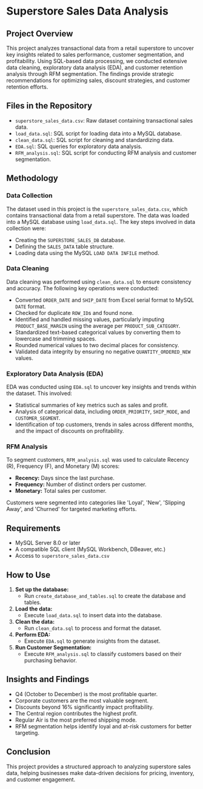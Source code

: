 # Superstore Sales Data Analysis


## Project Overview
This project analyzes transactional data from a retail superstore to uncover key insights related to sales performance, customer segmentation, and profitability. Using SQL-based data processing, we conducted extensive data cleaning, exploratory data analysis (EDA), and customer retention analysis through RFM segmentation. The findings provide strategic recommendations for optimizing sales, discount strategies, and customer retention efforts.

## Files in the Repository
- `superstore_sales_data.csv`: Raw dataset containing transactional sales data.
- `load_data.sql`: SQL script for loading data into a MySQL database.
- `clean_data.sql`: SQL script for cleaning and standardizing data.
- `EDA.sql`: SQL queries for exploratory data analysis.
- `RFM_analysis.sql`: SQL script for conducting RFM analysis and customer segmentation.


## Methodology

### Data Collection
The dataset used in this project is the `superstore_sales_data.csv`, which contains transactional data from a retail superstore. The data was loaded into a MySQL database using `load_data.sql`. The key steps involved in data collection were:

- Creating the `SUPERSTORE_SALES_DB` database.
- Defining the `SALES_DATA` table structure.
- Loading data using the MySQL `LOAD DATA INFILE` method.

### Data Cleaning
Data cleaning was performed using `clean_data.sql` to ensure consistency and accuracy. The following key operations were conducted:

- Converted `ORDER_DATE` and `SHIP_DATE` from Excel serial format to MySQL `DATE` format.
- Checked for duplicate `ROW_ID`s and found none.
- Identified and handled missing values, particularly imputing `PRODUCT_BASE_MARGIN` using the average per `PRODUCT_SUB_CATEGORY`.
- Standardized text-based categorical values by converting them to lowercase and trimming spaces.
- Rounded numerical values to two decimal places for consistency.
- Validated data integrity by ensuring no negative `QUANTITY_ORDERED_NEW` values.

### Exploratory Data Analysis (EDA)
EDA was conducted using `EDA.sql` to uncover key insights and trends within the dataset. This involved:

- Statistical summaries of key metrics such as sales and profit.
- Analysis of categorical data, including `ORDER_PRIORITY`, `SHIP_MODE`, and `CUSTOMER_SEGMENT`.
- Identification of top customers, trends in sales across different months, and the impact of discounts on profitability.

### RFM Analysis
To segment customers, `RFM_analysis.sql` was used to calculate Recency (R), Frequency (F), and Monetary (M) scores:

- **Recency:** Days since the last purchase.
- **Frequency:** Number of distinct orders per customer.
- **Monetary:** Total sales per customer.

Customers were segmented into categories like 'Loyal', 'New', 'Slipping Away', and 'Churned' for targeted marketing efforts.


## Requirements
- MySQL Server 8.0 or later
- A compatible SQL client (MySQL Workbench, DBeaver, etc.)
- Access to `superstore_sales_data.csv`

## How to Use
1. **Set up the database:**
   - Run `create_database_and_tables.sql` to create the database and tables.
2. **Load the data:**
   - Execute `load_data.sql` to insert data into the database.
3. **Clean the data:**
   - Run `clean_data.sql` to process and format the dataset.
4. **Perform EDA:**
   - Execute `EDA.sql` to generate insights from the dataset.
5. **Run Customer Segmentation:**
   - Execute `RFM_analysis.sql` to classify customers based on their purchasing behavior.

## Insights and Findings
- Q4 (October to December) is the most profitable quarter.
- Corporate customers are the most valuable segment.
- Discounts beyond 16% significantly impact profitability.
- The Central region contributes the highest profit.
- Regular Air is the most preferred shipping mode.
- RFM segmentation helps identify loyal and at-risk customers for better targeting.

## Conclusion
This project provides a structured approach to analyzing superstore sales data, helping businesses make data-driven decisions for pricing, inventory, and customer engagement.

